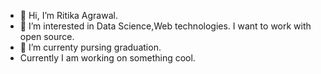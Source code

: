 - 👋 Hi, I’m Ritika Agrawal.
- 👀 I’m interested in Data Science,Web technologies.
     I want to work with open source.
- 🌱 I’m currenty pursing graduation.
-    Currently I am working on something cool.

<!---
ritikaagrawal1751/ritikaagrawal1751 is a ✨ special ✨ repository because its `README.md` (this file) appears on your GitHub profile.
You can click the Preview link to take a look at your changes.
--->
